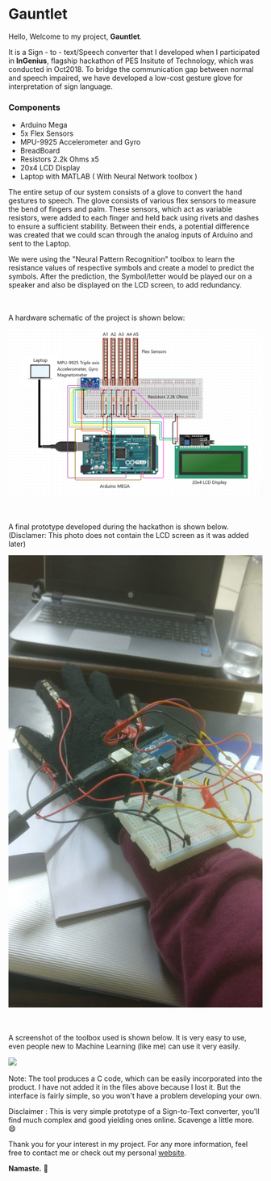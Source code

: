 # Gauntlet
Hello, Welcome to my project, **Gauntlet**.  

It is a Sign - to - text/Speech converter that I developed when I participated in **InGenius**, flagship hackathon of PES Insitute of Technology, which was conducted in Oct2018.
To bridge the communication gap between normal and speech impaired, we have developed a low-cost gesture glove for interpretation of sign language.

### Components
- Arduino Mega
- 5x Flex Sensors
- MPU-9925 Accelerometer and Gyro
- BreadBoard
- Resistors 2.2k Ohms x5
- 20x4 LCD Display
- Laptop with MATLAB ( With Neural Network toolbox )

The entire setup of our system consists of a glove to convert the hand gestures to speech. The glove consists of various flex sensors to measure the bend of fingers and palm.
These sensors, which act as variable resistors, were added to each finger and held back using rivets and dashes to ensure a sufficient stability. Between their ends, a potential 
difference was created that we could scan through the analog inputs of Arduino and sent to the Laptop.  

We were using the "Neural Pattern Recognition" toolbox to learn the resistance values of respective symbols and create a model to predict the symbols. After the prediction, the 
Symbol/letter would be played our on a speaker and also be displayed on the LCD screen, to add redundancy.  

<br>
<br>
A hardware schematic of the project is shown below:

![](Photos/Gauntlet.png)


<br>
<br>
A final prototype developed during the hackathon is shown below. (Disclamer: This photo does not contain the LCD screen as it was added later)

![](Photos/Gauntletreal.jpeg)

<br>
<br>
A screenshot of the toolbox used is shown below. It is very easy to use, even people new to Machine Learning (like me) can use it very easily.

![](Photos/Matlabtool.jpg)

Note: The tool produces a C code, which can be easily incorporated into the product. I have not added it in the files above because I lost it. But the interface is fairly simple,
so you won't have a problem developing your own.

Disclaimer : This is very simple prototype of a Sign-to-Text converter, you'll find much complex and good yielding ones online. Scavenge a little more. :smile:

Thank you for your interest in my project. For any more information, feel free to contact me or check out my personal [website](http://mkparihar.github.io).  

**Namaste.** :pray:




